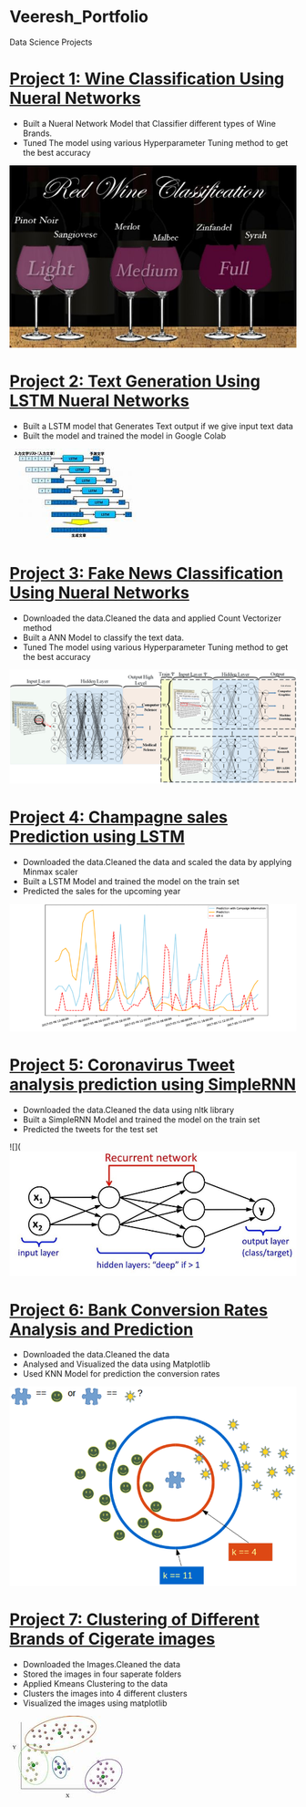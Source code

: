 # Veeresh_Portfolio
Data Science Projects
# [Project 1: Wine Classification Using Nueral Networks](https://github.com/veeresh361/Wine-Classification.git) 
* Built a Nueral Network Model that Classifier different types of Wine Brands.
* Tuned The model using various Hyperparameter Tuning method to get the best accuracy

![](https://github.com/veeresh361/Veeresh_Portfolio/blob/main/Wine_image.jpg)


# [Project 2: Text Generation Using  LSTM Nueral Networks](https://github.com/veeresh361/Project-2-Text-Genatation.git) 
* Built a  LSTM model that Generates Text output if we give input text data
* Built the model and trained the model in Google Colab

![](https://github.com/veeresh361/Veeresh_Portfolio/blob/main/Text_Generation.jfif)


# [Project 3: Fake News Classification Using Nueral Networks](https://github.com/veeresh361/Project-3-Fake-News-Classification.git) 
* Downloaded the data.Cleaned  the data and applied Count Vectorizer method
* Built a ANN Model to classify the text data.
* Tuned The model using various Hyperparameter Tuning method to get the best accuracy

![](https://github.com/veeresh361/Veeresh_Portfolio/blob/main/image.png)



# [Project 4: Champagne sales Prediction using LSTM](https://github.com/veeresh361/Project-4-Sales-Prediction.git) 
* Downloaded the data.Cleaned  the data and scaled  the data by applying Minmax scaler
* Built a LSTM Model and trained the model on the train set
* Predicted the sales for the upcoming year

![](https://github.com/veeresh361/Veeresh_Portfolio/blob/main/Sales_image.png)



# [Project 5: Coronavirus Tweet analysis prediction using SimpleRNN](https://github.com/veeresh361/Project-5-Coronavirus-Tweet-analysis.git) 
* Downloaded the data.Cleaned  the data using nltk library
* Built a SimpleRNN Model and trained the model on the train set
* Predicted the tweets for the test set

![](![](https://github.com/veeresh361/Veeresh_Portfolio/blob/main/RNN.jpeg)



# [Project 6: Bank Conversion Rates Analysis and Prediction](https://github.com/veeresh361/Project-6-Bank-Conversion-Prediction.git) 
* Downloaded the data.Cleaned  the data 
* Analysed and Visualized the data using Matplotlib
* Used KNN Model for prediction the conversion rates


![](https://github.com/veeresh361/Veeresh_Portfolio/blob/main/k_NN.png)



# [Project 7: Clustering of Different Brands of Cigerate images](https://github.com/veeresh361/Project-7-Clustering.git) 
* Downloaded the Images.Cleaned  the data 
* Stored the images in four saperate folders
* Applied Kmeans Clustering to the data
* Clusters the images into 4 different clusters
* Visualized the images using matplotlib

![](https://github.com/veeresh361/Veeresh_Portfolio/blob/main/Image_clusters.jfif)










